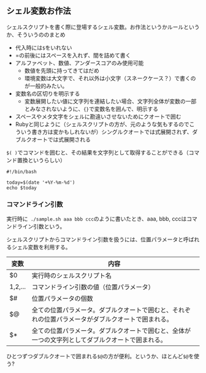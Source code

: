 ## シェル変数お作法

シェルスクリプトを書く際に登場するシェル変数。お作法というかルールというか、そういうののまとめ

- 代入時には`$`をいれない
- =の前後にはスペースを入れず、間を詰めて書く
- アルファベット、数値、アンダースコアのみ使用可能
    - 数値を先頭に持ってきてはだめ
    - 環境変数は大文字で、それ以外は小文字（スネークケース？）で書くのが一般的みたい。
- 変数名の区切りを明示する
    - 変数展開したい値に文字列を連結したい場合、文字列全体が変数の一部とみなされないように、`{}`で変数名を囲んで、明示する
- スペースやメタ文字をシェルに勘違いさせないためにクオートで囲む
- Rubyと同じように（シェルスクリプトの方が、元のような気もするのでこういう書き方は変かもしれないが）シングルクオートでは式展開されず、ダブルクオートでは式展開される

`$( )`でコマンドを囲むと、その結果を文字列として取得することができる（コマンド置換というらしい）

```
#!/bin/bash

today=$(date '+%Y-%m-%d')
echo $today
```

### コマンドライン引数

実行時に` ./sample.sh aaa bbb ccc`のように書いたとき、aaa, bbb, cccはコマンドライン引数という。

シェルスクリプトからコマンドライン引数を扱うには、位置パラメータと呼ばれるシェル変数を利用する。

変数 | 内容
--- | ---
$0 | 実行時のシェルスクリプト名
$1,$2,... | コマンドライン引数の値（位置パラメータ）
$# | 位置パラメータの個数
$@ | 全ての位置パラメータ。ダブルクオートで囲むと、それぞれの位置パラメータがダブルクオートで囲まれる。
$* | 全ての位置パラメータ。ダブルクオートで囲むと、全体が一つの文字列としてダブルクオートで囲まれる。

ひとつずつダブルクオートで囲まれる`$@`の方が便利。というか、ほとんど`$@`を使う?

